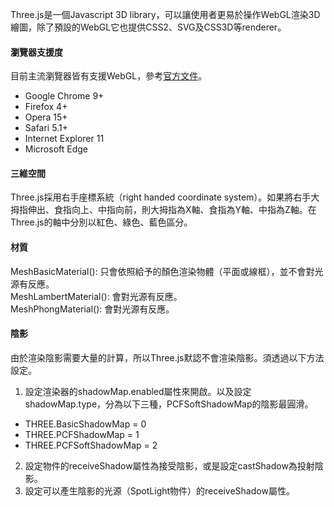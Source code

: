 Three.js是一個Javascript 3D library，可以讓使用者更易於操作WebGL渲染3D繪圖，除了預設的WebGL它也提供CSS2、SVG及CSS3D等renderer。

#### 瀏覽器支援度
目前主流瀏覽器皆有支援WebGL，參考[官方文件](https://threejs.org/docs/#manual/en/introduction/Browser-support)。
* Google Chrome 9+
* Firefox 4+
* Opera 15+
* Safari 5.1+
* Internet Explorer 11
* Microsoft Edge

#### 三維空間
Three.js採用右手座標系統（right handed coordinate system）。如果將右手大拇指伸出、食指向上、中指向前，則大拇指為X軸、食指為Y軸、中指為Z軸。在Three.js的軸中分別以紅色、綠色、藍色區分。

#### 材質
MeshBasicMaterial(): 只會依照給予的顏色渲染物體（平面或線框），並不會對光源有反應。  
MeshLambertMaterial(): 會對光源有反應。  
MeshPhongMaterial(): 會對光源有反應。

#### 陰影
由於渲染陰影需要大量的計算，所以Three.js默認不會渲染陰影。須透過以下方法設定。
1. 設定渲染器的shadowMap.enabled屬性來開啟。以及設定shadowMap.type，分為以下三種，PCFSoftShadowMap的陰影最圓滑。
  * THREE.BasicShadowMap = 0
  * THREE.PCFShadowMap = 1
  * THREE.PCFSoftShadowMap = 2
2. 設定物件的receiveShadow屬性為接受陰影，或是設定castShadow為投射陰影。
3. 設定可以產生陰影的光源（SpotLight物件）的receiveShadow屬性。